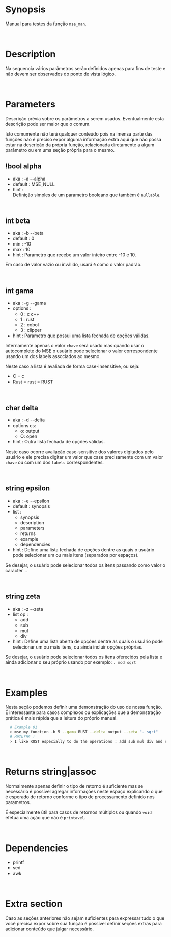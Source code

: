 # Synopsis

Manual para testes da função `mse_man`.



&nbsp;

# Description

Na sequencia vários parâmetros serão definidos apenas para fins de teste e não
devem ser observados do ponto de vista lógico.



&nbsp;
    
# Parameters

Descrição prévia sobre os parâmetros a serem usados.
Eventualmente esta descrição pode ser maior que o comum.

Isto comumente não terá qualquer conteúdo pois na imensa parte das funções não 
é preciso expor alguma informação extra aqui que não possa estar na descrição
da própria função, relacionada diretamente a algum parâmetro ou em uma seção 
própria para o mesmo.


## !bool alpha

- aka       : -a --alpha
- default   : MSE_NULL
- hint      :  
  Definição simples de um parametro booleano que também é `nullable`.


&nbsp;

## int beta

- aka       : -b --beta
- default   : 0
- min       : -10
- max       : 10
- hint      :
  Parametro que recebe um valor inteiro entre -10 e 10.

Em caso de valor vazio ou inválido, usará `0` como o valor padrão.


&nbsp;

## int gama

- aka       : -g --gama
- options   : 
  - 0 : c c++
  - 1 : rust
  - 2 : cobol
  - 3 : clipper
- hint      :
  Parametro que possui uma lista fechada de opções válidas.

Internamente apenas o valor `chave` será usado mas quando usar o autocomplete 
do MSE o usuário pode selecionar o valor correspondente usando um dos labels
associados ao mesmo.

Neste caso a lista é avaliada de forma case-insensitive, ou seja:
- C = c
- Rust = rust = RUST


&nbsp;

## char delta

- aka       : -d --delta
- options cs:
    - o: output
    - O: open
- hint      :
  Outra lista fechada de opções válidas.

Neste caso ocorre avaliação case-sensitive dos valores digitados pelo usuário e
ele precisa digitar um valor que case precisamente com um valor `chave` ou com 
um dos `labels` correspondentes.



&nbsp;

## string epsilon

- aka       : -e --epsilon
- default   : synopsis
- list      :
  - synopsis
  - description
  - parameters
  - returns
  - example
  - dependencies
- hint      :
  Define uma lista fechada de opções dentre as quais o usuário pode selecionar 
  um ou mais itens (separados por espaços).

Se desejar, o usuário pode selecionar todos os itens passando como valor o 
caracter `.`.



&nbsp;

## string zeta

- aka       : -z --zeta
- list op   :
  - add
  - sub
  - mul
  - div
- hint      :
  Define uma lista aberta de opções dentre as quais o usuário pode selecionar 
  um ou mais itens, ou ainda incluir opções próprias.

Se desejar, o usuário pode selecionar todos os itens oferecidos pela lista e 
ainda adicionar o seu próprio usando por exemplo: `. mod sqrt`



&nbsp;

# Examples

Nesta seção podemos definir uma demonstração do uso de nossa função. É 
interessante para casos complexos ou explicações que a demonstração prática é 
mais rápida que a leitura do próprio manual.

``` sh
  # Example 01
  > mse_my_function -b 5 --gama RUST --delta output --zeta ". sqrt"
  # Returns :
  > I like RUST especially to do the operations : add sub mul div and sqrt.
```



&nbsp;

# Returns string|assoc

Normalmente apenas definir o tipo de retorno é suficiente mas se necessário é 
possível agregar informações neste espaço explicando o que é esperado de 
retorno conforme o tipo de processamento definido nos parametros.

É especialmente útil para casos de retornos múltiplos ou quando `void` efetua 
uma ação que não é `printavel`.



&nbsp;

# Dependencies

- printf
- sed
- awk



&nbsp;

# Extra section

Caso as seções anteriores não sejam suficientes para expressar tudo o que você 
precisa expor sobre sua função é possível definir seções extras para adicionar 
conteúdo que julgar necessário.